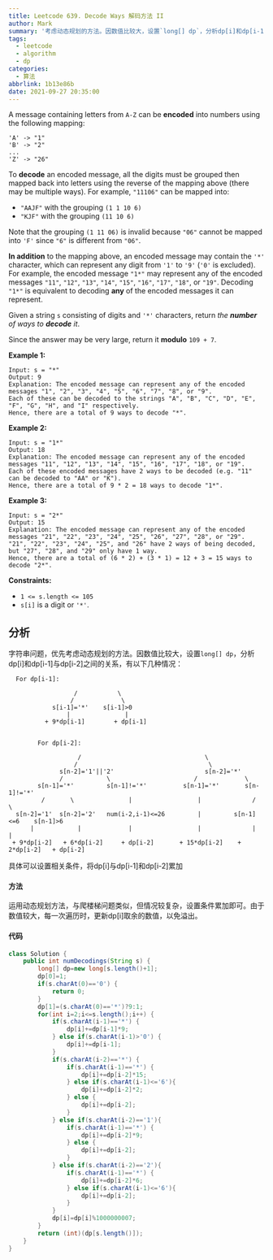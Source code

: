 ```yaml
---
title: Leetcode 639. Decode Ways 解码方法 II
author: Mark
summary: '考虑动态规划的方法。因数值比较大，设置`long[] dp`，分析dp[i]和dp[i-1]与dp[i-2]之间的关系，设置条件，对相关数值累加'
tags:
  - leetcode
  - algorithm
  - dp
categories:
  - 算法
abbrlink: 1b13e86b
date: 2021-09-27 20:35:00
---
```


A message containing letters from `A-Z` can be **encoded** into numbers using the following mapping:

```
'A' -> "1"
'B' -> "2"
...
'Z' -> "26"
```

To **decode** an encoded message, all the digits must be grouped then mapped back into letters using the reverse of the mapping above (there may be multiple ways). For example, `"11106"` can be mapped into:

- `"AAJF"` with the grouping `(1 1 10 6)`
- `"KJF"` with the grouping `(11 10 6)`

Note that the grouping `(1 11 06)` is invalid because `"06"` cannot be mapped into `'F'` since `"6"` is different from `"06"`.

**In addition** to the mapping above, an encoded message may contain the `'*'` character, which can represent any digit from `'1'` to `'9'` (`'0'` is excluded). For example, the encoded message `"1*"` may represent any of the encoded messages `"11"`, `"12"`, `"13"`, `"14"`, `"15"`, `"16"`, `"17"`, `"18"`, or `"19"`. Decoding `"1*"` is equivalent to decoding **any** of the encoded messages it can represent.

Given a string `s` consisting of digits and `'*'` characters, return *the **number** of ways to **decode** it*.

Since the answer may be very large, return it **modulo** `109 + 7`.

 

**Example 1:**

```
Input: s = "*"
Output: 9
Explanation: The encoded message can represent any of the encoded messages "1", "2", "3", "4", "5", "6", "7", "8", or "9".
Each of these can be decoded to the strings "A", "B", "C", "D", "E", "F", "G", "H", and "I" respectively.
Hence, there are a total of 9 ways to decode "*".
```

**Example 2:**

```
Input: s = "1*"
Output: 18
Explanation: The encoded message can represent any of the encoded messages "11", "12", "13", "14", "15", "16", "17", "18", or "19".
Each of these encoded messages have 2 ways to be decoded (e.g. "11" can be decoded to "AA" or "K").
Hence, there are a total of 9 * 2 = 18 ways to decode "1*".
```

**Example 3:**

```
Input: s = "2*"
Output: 15
Explanation: The encoded message can represent any of the encoded messages "21", "22", "23", "24", "25", "26", "27", "28", or "29".
"21", "22", "23", "24", "25", and "26" have 2 ways of being decoded, but "27", "28", and "29" only have 1 way.
Hence, there are a total of (6 * 2) + (3 * 1) = 12 + 3 = 15 ways to decode "2*".
```

 

**Constraints:**

- `1 <= s.length <= 105`
- `s[i]` is a digit or `'*'`.





## 分析

字符串问题，优先考虑动态规划的方法。因数值比较大，设置`long[] dp`，分析dp[i]和dp[i-1]与dp[i-2]之间的关系，有以下几种情况：

```
  For dp[i-1]:

                  /           \
                 /             \
            s[i-1]='*'    s[i-1]>0     
                |               |
          + 9*dp[i-1]        + dp[i-1]

             
        For dp[i-2]:

                   /                                  \
                  /                                    \  
              s[n-2]='1'||'2'                         s[n-2]='*'
              /            \                       /             \     
        s[n-1]='*'         s[n-1]!='*'          s[n-1]='*'       s[n-1]!='*'
         /       \               |                  |              /         \
  s[n-2]='1'  s[n-2]='2'   num(i-2,i-1)<=26         |         s[n-1]<=6    s[n-1]>6
      |            |             |                  |              |            |
 + 9*dp[i-2]   + 6*dp[i-2]     + dp[i-2]       + 15*dp[i-2]    + 2*dp[i-2]   + dp[i-2]
```

具体可以设置相关条件，将dp[i]与dp[i-1]和dp[i-2]累加

#### 方法

运用动态规划方法，与爬楼梯问题类似，但情况较复杂，设置条件累加即可。由于数值较大，每一次遍历时，更新dp[i]取余的数值，以免溢出。

#### 代码

```java
class Solution {
    public int numDecodings(String s) {
        long[] dp=new long[s.length()+1];
        dp[0]=1;
        if(s.charAt(0)=='0') {
            return 0;
        }
        dp[1]=(s.charAt(0)=='*')?9:1;
        for(int i=2;i<=s.length();i++) {
            if(s.charAt(i-1)=='*') {
                dp[i]+=dp[i-1]*9;
            } else if(s.charAt(i-1)>'0') {
                dp[i]+=dp[i-1];
            }
            if(s.charAt(i-2)=='*') {
                if(s.charAt(i-1)=='*') {
                    dp[i]+=dp[i-2]*15;
                } else if(s.charAt(i-1)<='6'){
                    dp[i]+=dp[i-2]*2;
                } else {
                    dp[i]+=dp[i-2];
                }
            } else if(s.charAt(i-2)=='1'){
                if(s.charAt(i-1)=='*') {
                    dp[i]+=dp[i-2]*9;
                } else {
                    dp[i]+=dp[i-2];
                }
            } else if(s.charAt(i-2)=='2'){
                if(s.charAt(i-1)=='*') {
                    dp[i]+=dp[i-2]*6;
                } else if(s.charAt(i-1)<='6'){
                    dp[i]+=dp[i-2];
                }
            }
            dp[i]=dp[i]%1000000007;
        }
        return (int)(dp[s.length()]);
    }
}
```

